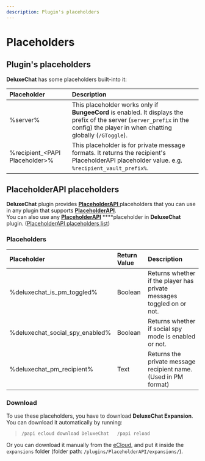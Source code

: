 ```yaml
---
description: Plugin's placeholders
---
```


# Placeholders

## Plugin's placeholders

**DeluxeChat** has some placeholders built-into it:

| Placeholder | Description |
| :--- | :--- |
| %server% | This placeholder works only if **BungeeCord** is enabled. It displays the prefix of the server \(`server_prefix` in the config\) the player in when chatting globally \(`/GToggle`\). |
| %recipient\_&lt;PAPI Placeholder&gt;% | This placeholder is for private message formats. It returns the recipient's PlaceholderAPI placeholder value. e.g. `%recipient_vault_prefix%`. |

## PlaceholderAPI placeholders

**DeluxeChat** plugin provides [**PlaceholderAPI** ](https://www.spigotmc.org/resources/6245/)placeholders that you can use in any plugin that supports [**PlaceholderAPI**](https://www.spigotmc.org/resources/6245/).  
You can also use any [**PlaceholderAPI**](https://www.spigotmc.org/resources/6245/) ****placeholder in **DeluxeChat** plugin. \([PlaceholderAPI placeholders list](https://helpch.at/placeholders)\)

### Placeholders

| Placeholder | Return Value | Description |
| :--- | :--- | :--- |
| %deluxechat\_is\_pm\_toggled% | Boolean | Returns whether if the player has private messages toggled on or not. |
| %deluxechat\_social\_spy\_enabled% | Boolean | Returns whether if social spy mode is enabled or not. |
| %deluxechat\_pm\_recipient% | Text | Returns the private message recipient name. \(Used in PM format\) |

### Download

To use these placeholders, you have to download **DeluxeChat Expansion**. You can download it automatically by running:

> `/papi ecloud download DeluxeChat  
> /papi reload`

Or you can download it manually from the [eCloud](https://api.extendedclip.com/expansions/deluxechat/), and put it inside the `expansions` folder \(folder path: `/plugins/PlaceholderAPI/expansions/`\). 

